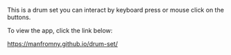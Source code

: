 This is a drum set you can interact by keyboard press or mouse click on the buttons.

To view the app, click the link below:

https://manfromny.github.io/drum-set/
